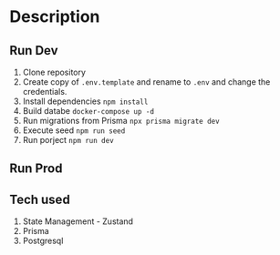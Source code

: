 # Description


## Run Dev

1. Clone repository
2. Create copy of ```.env.template``` and rename to ```.env``` and change the credentials.
3. Install dependencies ```npm install```
4. Build databe ```docker-compose up -d```
5. Run migrations from Prisma ```npx prisma migrate dev```
5. Execute seed ```npm run seed```
6. Run porject ```npm run dev```


## Run Prod


## Tech used

1. State Management - Zustand
2. Prisma
3. Postgresql
